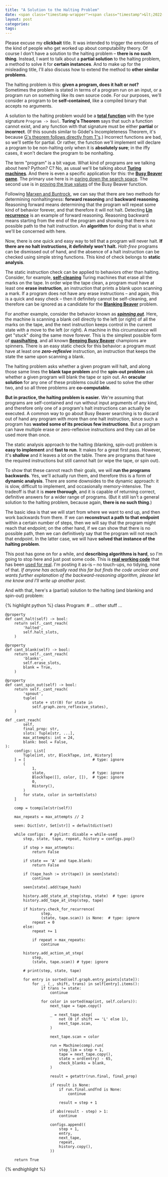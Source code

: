 ```yaml
---
title: "A Solution to the Halting Problem"
date: <span class="timestamp-wrapper"><span class="timestamp">&lt;2022-05-05 Thu&gt;</span></span>
layout: post
categories:
tags:
---
```

Please excuse my **clickbait** title. It was intended to trigger the emotions of the kind of people who get worked up about computability theory. Of course I don't have a solution to the halting problem &#x2013; **there is no such thing**. Instead, I want to talk about a **partial solution** to the halting problem, a method to solve it for **certain instances**. And to make up for the misleading title, I'll also discuss how to extend the method to **other similar problems**.

The halting problem is this: **given a program, does it halt or not?** Sometimes the problem is stated in terms of a program run on an input, or a program run on something like its own source code. For our purposes, we'll consider a program to be **self-contained**, like a compiled binary that accepts no arguments.

A solution to the halting problem would be a **[total function](https://nickdrozd.github.io/2022/04/01/total-partial-functions.html)** with the type signature `Program -> Bool`. **Turing's Theorem** says that such a function cannot exist, and any function with that signature must be either **partial** or **incorrect**. (If this sounds similar to Gödel's Incompleteness Theorem, it's because [G's theorem follows directly from T's](https://scottaaronson.blog/?p=710).) Incorrect functions are bad, so we'll settle for partial. Or rather, the function we'll implement will declare a program to be non-halting only when it is **absolutely sure**; in the iffy cases, it won't declare the program to be nonhalting.

The term "program" is a bit vague. What kind of programs are we talking about here? Python? C? No, as usual we'll be talking about **[Turing machines](https://nickdrozd.github.io/2020/10/04/turing-machine-notation-and-normal-form.html)**. And there is even a specific application for this: the **[Busy Beaver game](https://nickdrozd.github.io/2020/10/15/busy-beaver-well-defined.html)**. The primary use here is in [paring down the search space](https://nickdrozd.github.io/2022/01/14/bradys-algorithm.html). The second use is in [proving the true values](https://nickdrozd.github.io/2020/12/15/lin-rado-proof.html) of the Busy Beaver function.

Following [Marxen and Buntrock](http://turbotm.de/~heiner/BB/mabu90.html), we can say that there are two methods for determining nonhaltingness: **forward reasoning** and **backward reasoning**. Reasoning forward means determining that the program will repeat some kind of behavior forever, and that therefore it will not halt. Detecting **[Lin recurrence](https://nickdrozd.github.io/2021/02/24/lin-recurrence-and-lins-algorithm.html)** is an example of forward reasoning. Reasoning backward means starting from the end of the program and showing that there is no possible path to the halt instruction. An **algorithm** for doing that is what we'll be concerned with here.

Now, there is one quick and easy way to tell that a program will never halt. **If there are no halt instructions, it definitely won't halt.** *Halt-free* programs can be dismissed out of hand, and the absence of a halt instruction can be checked using simple string functions. This kind of check belongs to **static analysis**.

The static instruction check can be applied to behaviors other than halting. Consider, for example, **[self-cleaning](https://nickdrozd.github.io/2021/07/11/self-cleaning-turing-machine.html)** Turing machines that erase all the marks on the tape. In order wipe the tape clean, a program must have at least one **erase instruction**, an instruction that prints a blank upon scanning a mark. If a program does not have any erase instructions &#x2013; and again, this is a quick and easy check &#x2013; then it definitely cannot be self-cleaning, and therefore can be ignored as a candidate for the **[Blanking Beaver](https://nickdrozd.github.io/2021/02/14/blanking-beavers.html)** problem.

For another example, consider the behavior known as ***[spinning out](https://groups.google.com/g/busy-beaver-discuss/c/Dq8PYAkoMXU)***. Here, the machine is scanning a blank cell directly to the left (or right) of all the marks on the tape, and the next instruction keeps control in the current state with a move to the left (or right). A machine in this circumstance will get "stuck" doing the same move forever. This is the simplest possible form of **[quasihalting](https://nickdrozd.github.io/2021/01/14/halt-quasihalt-recur.html)**, and all known **[Beeping Busy Beaver](https://nickdrozd.github.io/2022/02/11/latest-beeping-busy-beaver-results.html)** champions are spinners. There is an easy static check for this behavior: a program must have at least one ***zero-reflexive*** instruction, an instruction that keeps the state the same upon scanning a blank.

The halting problem asks whether a given program will halt, and along those same lines the **blank tape problem** and the **spin-out problem** ask whether a given program will blank the tape or spin out. An **oracular solution** for any one of these problems could be used to solve the other two, and so all three problems are **co-computable**.

**But in practice, the halting problem is easier.** We're assuming that programs are self-contained and run without input arguments of any kind, and therefore only one of a program's halt instructions can actually be executed. A common way to go about Busy Beaver searching is to discard out of hand any program with more than one halt instruction, since such a program has **wasted some of its precious few instructions**. But a program can have multiple erase or zero-reflexive instructions and they can all be used more than once.

The static analysis approach to the halting (blanking, spin-out) problem is **easy to implement** and **fast to run**. It makes for a great first pass. However, it's **shallow** and it leaves a lot on the table. There are programs that have the required instructions but still cannot halt (or wipe the tape, or spin out).

To show that these cannot reach their goals, we will **run the programs backwards**. Yes, we'll actually run them, and therefore this is a form of **dynamic analysis**. There are some downsides to the dynamic approach: it is slow, difficult to implement, and occasionally memory-intensive. The tradeoff is that it is **more thorough**, and it is capable of returning correct, definitive answers for a wider range of programs. (But it still isn't a general solution to the halting problem, because again, **there is no such thing**.)

The basic idea is that we will start from where we want to end up, and then work backwards from there. If we can **reconstruct a path to that endpoint** within a certain number of steps, then we will say that the program might reach that endpoint; on the other hand, if we can show that there is no possible path, then we can definitively say that the program will not reach that endpoint. In the latter case, we will have **solved that instance of the halting problem**.

This post has gone on for a while, and **describing algorithms is hard**, so I'm going to stop here and just post some code. This is **[real working code](https://github.com/nickdrozd/busy-beaver-stuff/blob/main/generate/program.py)** that has been [used for real](https://groups.google.com/g/busy-beaver-discuss/c/KofE0K7_AbQ). I'm posting it as-is &#x2013; no touch-ups, no tidying, none of that. *If anyone has actually read this far but finds the code unclear and wants further explanation of the backward-reasoning algorithm, please let me know and I'll write up another post.*

And with that, here's a (partial) solution to the halting (and blanking and spin-out) problem:

{% highlight python %}
class Program:
    # ... other stuff ...

    @property
    def cant_halt(self) -> bool:
        return self._cant_reach(
            'halted',
            self.halt_slots,
        )

    @property
    def cant_blank(self) -> bool:
        return self._cant_reach(
            'blanks',
            self.erase_slots,
            blank = True,
        )

    @property
    def cant_spin_out(self) -> bool:
        return self._cant_reach(
            'spnout',
            tuple(
                state + str(0) for state in
                self.graph.zero_reflexive_states),
        )

    def _cant_reach(
            self,
            final_prop: str,
            slots: Tuple[str, ...],
            max_attempts: int = 24,
            blank: bool = False,
    ):
        configs: List[
            Tuple[int, str, BlockTape, int, History]
        ] = [                              # type: ignore
            (
                1,
                state,                     # type: ignore
                BlockTape([], color, []),  # type: ignore
                0,
                History(),
            )
            for state, color in sorted(slots)
        ]

        comp = tcompile(str(self))

        max_repeats = max_attempts // 2

        seen: Dict[str, Set[str]] = defaultdict(set)

        while configs:  # pylint: disable = while-used
            step, state, tape, repeat, history = configs.pop()

            if step > max_attempts:
                return False

            if state == 'A' and tape.blank:
                return False

            if (tape_hash := str(tape)) in seen[state]:
                continue

            seen[state].add(tape_hash)

            history.add_state_at_step(step, state)  # type: ignore
            history.add_tape_at_step(step, tape)

            if history.check_for_recurrence(
                    step,
                    (state, tape.scan)) is None:  # type: ignore
                repeat = 0
            else:
                repeat += 1

                if repeat > max_repeats:
                    continue

            history.add_action_at_step(
                step,
                (state, tape.scan)) # type: ignore

            # print(step, state, tape)

            for entry in sorted(self.graph.entry_points[state]):
                for _, (_, shift, trans) in self[entry].items():
                    if trans != state:
                        continue

                    for color in sorted(map(int, self.colors)):
                        next_tape = tape.copy()

                        _ = next_tape.step(
                            not (0 if shift == 'L' else 1),
                            next_tape.scan,
                        )

                        next_tape.scan = color

                        run = Machine(comp).run(
                            step_lim = step + 1,
                            tape = next_tape.copy(),
                            state = ord(entry) - 65,
                            check_blanks = blank,
                        )

                        result = getattr(run.final, final_prop)

                        if result is None:
                            if run.final.undfnd is None:
                                continue

                            result = step + 1

                        if abs(result - step) > 1:
                            continue

                        configs.append((
                            step + 1,
                            entry,
                            next_tape,
                            repeat,
                            history.copy(),
                        ))

        return True
{% endhighlight %}
